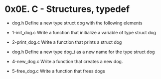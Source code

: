 # 0x0E. C - Structures, typedef

* dog.h
Define a new type struct dog with the following elements

* 1-init_dog.c
Write a function that initialize a variable of type struct dog

* 2-print_dog.c
Write a function that prints a struct dog

* dog.h
Define a new type dog_t as a new name for the type struct dog

* 4-new_dog.c
Write a function that creates a new dog.

* 5-free_dog.c
Write a function that frees dogs

